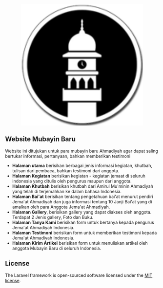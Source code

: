 <p align="center"><img src="https://github.com/pinokio07/mubayin/blob/master/public/images/favicon.png" width="400"></p>

<p align="center">
<!-- <a href="https://travis-ci.org/laravel/framework"><img src="https://travis-ci.org/laravel/framework.svg" alt="Build Status"></a>
<a href="https://packagist.org/packages/laravel/framework"><img src="https://poser.pugx.org/laravel/framework/d/total.svg" alt="Total Downloads"></a>
<a href="https://packagist.org/packages/laravel/framework"><img src="https://poser.pugx.org/laravel/framework/v/stable.svg" alt="Latest Stable Version"></a>
<a href="https://packagist.org/packages/laravel/framework"><img src="https://poser.pugx.org/laravel/framework/license.svg" alt="License"></a> -->
</p>

## Website Mubayin Baru

Website ini ditujukan untuk para mubayin baru Ahmadiyah agar dapat saling bertukar informasi, pertanyaan, bahkan memberikan testimoni

- <b>Halaman utama</b> berisikan berbagai jenis informasi kegiatan, khutbah, tulisan dari pembaca, bahkan testimoni dari anggota.
- <b>Halaman Kegiatan</b> berisikan kegiatan - kegiatan jemaat di seluruh indonesia yang ditulis oleh pengurus maupun dari anggota.
- <b>Halaman Khutbah</b> berisikan khutbah dari Amirul Mu'minin Ahmadiyah yang telah di terjemahkan ke dalam bahasa Indonesia.
- <b>Halaman Bai'at</b> berisikan tentang pengetahuan bai'at menurut pendiri Jema'at Ahmadiyah dan juga informasi tentang 10 Janji Bai'at yang di amalkan oleh para Anggota Jema'at Ahmadiyah.
- <b>Halaman Gallery</b>, berisikan gallery yang dapat diakses oleh anggota. Terdapat 2 Jenis gallery, Foto dan Buku.
- <b>Halaman Tanya Kami</b> berisikan form untuk bertanya kepada pengurus Jema'at Ahmadiyah Indonesia.
- <b>Halaman Testimoni</b> berisikan form untuk memberikan testimoni kepada Jema'at Ahmadiyah Indonesia.
- <b>Halaman Kirim Artikel</b> berisikan form untuk menuliskan artikel oleh anggota Mubayin Baru di seluruh Indonesia.

## License

The Laravel framework is open-sourced software licensed under the [MIT license](https://opensource.org/licenses/MIT).
